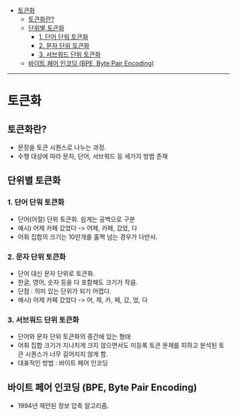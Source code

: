 - [토큰화](#토큰화)
  - [토큰화란?](#토큰화란)
  - [단위별 토큰화](#단위별-토큰화)
    - [1. 단어 단워 토큰화](#1-단어-단워-토큰화)
    - [2. 문자 단위 토큰화](#2-문자-단위-토큰화)
    - [3. 서브워드 단위 토큰화](#3-서브워드-단위-토큰화)
  - [바이트 페어 인코딩 (BPE, Byte Pair Encoding)](#바이트-페어-인코딩-bpe-byte-pair-encoding)

---

# 토큰화 

## 토큰화란?

- 문장을 토큰 시퀀스로 나누는 과정.
- 수행 대상에 따라 문자, 단어, 서브워드 등 세가지 방법 존재


## 단위별 토큰화

### 1. 단어 단워 토큰화 

- 단어(어절) 단위 토큰화. 쉽게는 공백으로 구분
- 예시) 어제 카페 갔었다 -> 어제, 카페, 갔었, 다
- 어휘 집합의 크기는 10만개를 훌쩍 넘는 경우가 다반사.

### 2. 문자 단위 토큰화

- 단어 대신 문자 단위로 토큰화. 
- 한글, 영어, 숫자 등을 다 포함해도 크기가 작음.
- 단점 : 의미 있는 단위가 되기 어렵다. 
- 예시) 어제 카페 갔었다 -> 어, 제, 카, 페, 갔, 었, 다


### 3. 서브워드 단위 토큰화

- 단어와 문자 단위 토큰화의 중간에 있는 형태
- 어휘 집합 크기가 지나치게 크지 않으면서도 미등록 토큰 문제를 피하고 분석된 토큰 시퀀스가 너무 길어지지 않게 함.
- 대표적인 방법 : 바이트 페어 인코딩


## 바이트 페어 인코딩 (BPE, Byte Pair Encoding)

- 1994년 제안된 정보 압축 알고리즘. 